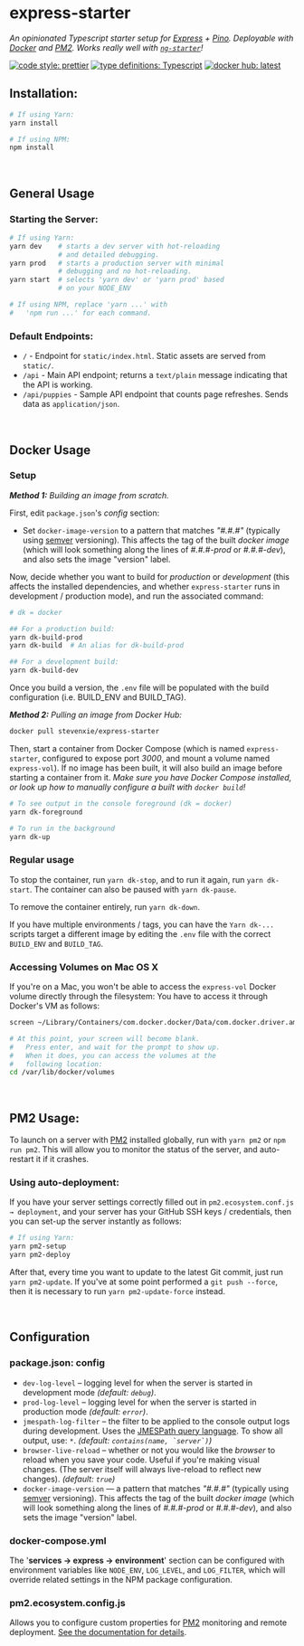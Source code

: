 # express-starter

*An opinionated Typescript starter setup for [Express](https://www.expressjs.com) + [Pino](https://getpino.io). Deployable with [Docker](https://www.docker.com) and [PM2](http://pm2.keymetrics.io). Works really well with [`ng-starter`](https://github.com/steven-xie/ng-starter)!*

[![code style: prettier](https://img.shields.io/badge/code_style-prettier-ff69b4.svg)](https://github.com/prettier/prettier) [![type definitions: Typescript](https://img.shields.io/badge/type%20definitions-Typescript-blue.svg)](https://www.typescriptlang.org) [![docker hub: latest](https://img.shields.io/badge/docker%20hub-latest-008bb8.svg)](https://hub.docker.com/r/stevenxie/express-starter/)

## Installation:

```bash
# If using Yarn:
yarn install

# If using NPM:
npm install
```


<br />


## General Usage

### Starting the Server:

```bash
# If using Yarn:
yarn dev    # starts a dev server with hot-reloading
            # and detailed debugging.
yarn prod   # starts a production server with minimal
            # debugging and no hot-reloading.  
yarn start  # selects 'yarn dev' or 'yarn prod' based
            # on your NODE_ENV

# If using NPM, replace 'yarn ...' with 
#   'npm run ...' for each command.
```

### Default Endpoints:

* `/` - Endpoint for `static/index.html`. Static assets are served from `static/`.
* `/api` - Main API endpoint; returns a `text/plain` message indicating that the
  API is working.
* `/api/puppies` - Sample API endpoint that counts page refreshes. Sends data
  as `application/json`.


<br />


## Docker Usage

### Setup

_**Method 1:** Building an image from scratch._

First, edit `package.json`'s *config* section:
* Set `docker-image-version` to a pattern that matches *"#.#.#"* (typically
  using [semver](https://semver.org) versioning). This affects the tag of the
  built *docker image* (which will look something along the lines of
  *#.#.#-prod* or *#.#.#-dev*), and also sets the image "version" label.

Now, decide whether you want to build for *production* or *development* (this
affects the installed dependencies, and whether `express-starter` runs in
development / production mode), and run the associated command:

```bash
# dk = docker

## For a production build:
yarn dk-build-prod
yarn dk-build  # An alias for dk-build-prod

## For a development build:
yarn dk-build-dev
```

Once you build a version, the `.env` file will be populated with the build
configuration (i.e. BUILD_ENV and BUILD_TAG). 

_**Method 2:** Pulling an image from Docker Hub:_

```bash
docker pull stevenxie/express-starter
```

Then, start a container from Docker Compose (which is named `express-starter`,
configured to expose port _3000_, and mount a volume named `express-vol`). 
If no image has been built, it will also build an image before starting a 
container from it. *Make sure you have Docker Compose installed, or look up
how to manually configure a built with `docker build`!*

```bash
# To see output in the console foreground (dk = docker)
yarn dk-foreground

# To run in the background
yarn dk-up
```

### Regular usage

To stop the container, run `yarn dk-stop`, and to run it again, run
`yarn dk-start`. The container can also be paused with `yarn dk-pause`.

To remove the container entirely, run `yarn dk-down`.

If you have multiple environments / tags, you can have the `Yarn dk-...` scripts
target a different image by editing the `.env` file with the correct `BUILD_ENV`
and `BUILD_TAG`.

### Accessing Volumes on Mac OS X

If you're on a Mac, you won't be able to access the `express-vol` Docker
volume directly through the filesystem: You have to access it through
Docker's VM as follows:

```bash
screen ~/Library/Containers/com.docker.docker/Data/com.docker.driver.amd64-linux/tty

# At this point, your screen will become blank.
#   Press enter, and wait for the prompt to show up.
#   When it does, you can access the volumes at the
#   following location:
cd /var/lib/docker/volumes
```


<br />


## PM2 Usage:

To launch on a server with [PM2](http://pm2.keymetrics.io) installed globally,
run with `yarn pm2` or `npm run pm2`. This will allow you to monitor the status
of the server, and auto-restart it if it crashes.

### Using auto-deployment:

If you have your server settings correctly filled out in `pm2.ecosystem.conf.js → deployment`, and your server has your GitHub SSH keys / credentials, then you can set-up the server instantly as follows:

```bash
# If using Yarn:
yarn pm2-setup
yarn pm2-deploy
```

After that, every time you want to update to the latest Git commit, just run
`yarn pm2-update`. If you've at some point performed a `git push --force`,
then it is necessary to run `yarn pm2-update-force` instead.


<br />


## Configuration

### package.json: config

* `dev-log-level` – logging level for when the server is started in
  development mode _(default: `debug`)_.
* `prod-log-level` – logging level for when the server is started in
  production mode _(default: `error`)_.
* `jmespath-log-filter` – the filter to be applied to the console
  output logs during development. Uses the
  [JMESPath query language](http://jmespath.org). To show all output,
  use: `*`. _(default: `` contains(name, `server`) ``)_
* `browser-live-reload` – whether or not you would like the _browser_ to reload
  when you save your code. Useful if you're making visual changes. (The server
  itself will always live-reload to reflect new changes). _(default: `true`)_
* `docker-image-version` — a pattern that matches *"#.#.#"* (typically using
  [semver](https://semver.org) versioning). This affects the tag of the built
  *docker image* (which will look something along the lines of *#.#.#-prod*
  or *#.#.#-dev*), and also sets the image "version" label.

### docker-compose.yml
The '**services → express → environment**' section can be configured with
environment variables like `NODE_ENV`, `LOG_LEVEL`, and `LOG_FILTER`, which
will override related settings in the NPM package configuration.

### pm2.ecosystem.config.js

Allows you to configure custom properties for [PM2](https://pm2.io) monitoring
and remote deployment. [See the documentation for details](http://pm2.keymetrics.io/docs/usage/application-declaration/).
